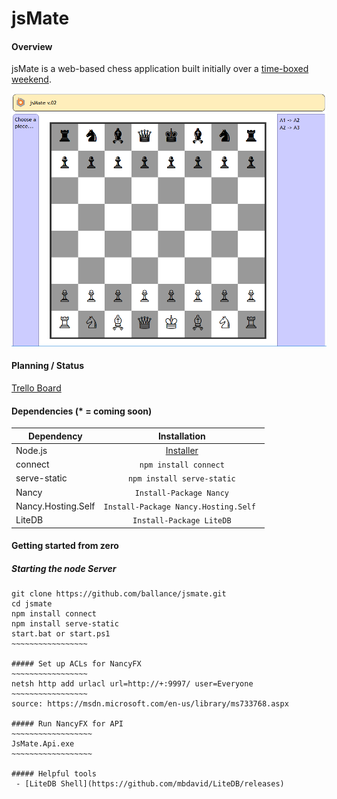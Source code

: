 # jsMate

#### Overview
jsMate is a web-based chess application built initially over a [time-boxed weekend](https://github.com/ballance/jsmate/graphs/punch-card).

![jsMate screenshot](https://github.com/ballance/jsmate/blob/master/project_resources/jsmate-screenshot.png "jsMate screenshot")


#### Planning / Status
[Trello Board](https://trello.com/b/rEdr94uM/jsmate-kanban-board)

#### Dependencies (* = coming soon)
| Dependency         | Installation |
| ------------------ |:----------------:|
| Node.js            | [Installer](https://nodejs.org/en/download/) |
| connect            | `npm install connect` |
| serve-static       | `npm install serve-static` |
| Nancy              | `Install-Package Nancy` |
| Nancy.Hosting.Self | `Install-Package Nancy.Hosting.Self ` |
| LiteDB             | `Install-Package LiteDB`  |

#### Getting started from zero

##### Starting the node Server
~~~~~~~~~~~~~~~~~~~
git clone https://github.com/ballance/jsmate.git
cd jsmate
npm install connect
npm install serve-static
start.bat or start.ps1
~~~~~~~~~~~~~~~~~

##### Set up ACLs for NancyFX
~~~~~~~~~~~~~~~~~
netsh http add urlacl url=http://+:9997/ user=Everyone
~~~~~~~~~~~~~~~~~
source: https://msdn.microsoft.com/en-us/library/ms733768.aspx

##### Run NancyFX for API
~~~~~~~~~~~~~~~~~~
JsMate.Api.exe
~~~~~~~~~~~~~~~~~~

##### Helpful tools
 - [LiteDB Shell](https://github.com/mbdavid/LiteDB/releases)
